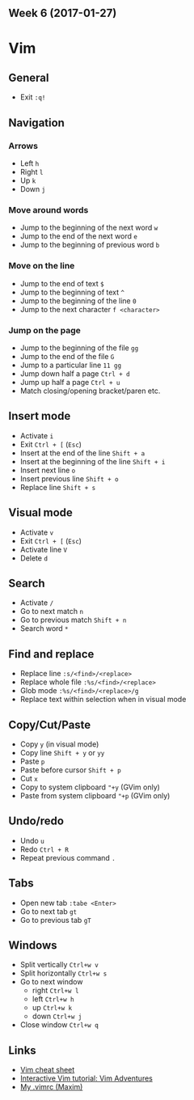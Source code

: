 Week 6 (2017-01-27)
---

# Vim

## General
- Exit `:q!`

## Navigation

### Arrows
- Left `h`
- Right `l`
- Up `k`
- Down `j`

### Move around words
- Jump to the beginning of the next word `w`
- Jump to the end of the next word `e`
- Jump to the beginning of previous word `b`

### Move on the line
- Jump to the end of text `$`
- Jump to the beginning of text `^`
- Jump to the beginning of the line `0`
- Jump to the next character `f <character>`

### Jump on the page
- Jump to the beginning of the file `gg`
- Jump to the end of the file `G`
- Jump to a particular line `11 gg`
- Jump down half a page `Ctrl + d`
- Jump up half a page `Ctrl + u`
- Match closing/opening bracket/paren etc.

## Insert mode
- Activate `i`
- Exit `Ctrl + [` (`Esc`)
- Insert at the end of the line `Shift + a`
- Insert at the beginning of the line `Shift + i`
- Insert next line `o`
- Insert previous line `Shift + o`
- Replace line `Shift + s`

## Visual mode
- Activate `v`
- Exit `Ctrl + [` (`Esc`)
- Activate line `V`
- Delete `d`

## Search
- Activate `/`
- Go to next match `n`
- Go to previous match `Shift + n`
- Search word `*`

## Find and replace
- Replace line `:s/<find>/<replace>`
- Replace whole file `:%s/<find>/<replace>`
- Glob mode `:%s/<find>/<replace>/g`
- Replace text within selection when in visual mode

## Copy/Cut/Paste
- Copy `y` (in visual mode)
- Copy line `Shift + y` or `yy`
- Paste `p`
- Paste before cursor `Shift + p`
- Cut `x`
- Copy to system clipboard `"+y` (GVim only)
- Paste from system clipboard `"+p` (GVim only)

## Undo/redo
- Undo `u`
- Redo `Ctrl + R`
- Repeat previous command `.`

## Tabs
- Open new tab `:tabe <Enter>`
- Go to next tab `gt`
- Go to previous tab `gT`

## Windows
- Split vertically `Ctrl+w v`
- Split horizontally `Ctrl+w s`
- Go to next window
  * right `Ctrl+w l`
  * left `Ctrl+w h`
  * up `Ctrl+w k`
  * down `Ctrl+w j`
- Close window `Ctrl+w q`

## Links
- [Vim cheat sheet](https://github.com/myaskevich/.files/blob/master/.vimrc)
- [Interactive Vim tutorial: Vim Adventures](https://github.com/myaskevich/.files/blob/master/.vimrc)
- [My .vimrc (Maxim)](https://github.com/myaskevich/.files/blob/master/.vimrc)
